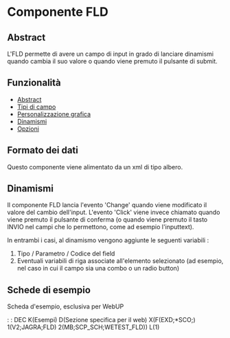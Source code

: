 # Componente FLD

## Abstract

L'FLD permette di avere un campo di input in grado di lanciare dinamismi quando cambia il suo valore o quando viene premuto il pulsante di submit.

## Funzionalità
- [Abstract](Sorgenti/DOC/TA/B£AMO/LOCFLD_F00)
- [Tipi di campo](Sorgenti/DOC/TA/B£AMO/LOCFLD_F01)
- [Personalizzazione grafica](Sorgenti/DOC/TA/B£AMO/LOCFLD_F02)
- [Dinamismi](Sorgenti/DOC/TA/B£AMO/LOCFLD_F03)
- [Opzioni](Sorgenti/DOC/TA/B£AMO/LOCFLD_F04)

## Formato dei dati
Questo componente viene alimentato da un xml di tipo albero.

## Dinamismi
Il componente FLD lancia l'evento 'Change' quando viene modificato il valore del cambio dell'input.
L'evento 'Click' viene invece chiamato quando viene premuto il pulsante di conferma (o quando viene premuto il tasto INVIO nel campi che lo permettono, come ad esempio l'inputtext).

In entrambi i casi, al dinamismo vengono aggiunte le seguenti variabili : 
1) Tipo / Parametro / Codice del field
2) Eventuali variabili di riga associate all'elemento selezionato (ad esempio, nel caso in cui il campo sia una combo o un radio button)

## Schede di esempio
Scheda d'esempio, esclusiva per WebUP

 :  : DEC K(Esempi) D(Sezione specifica per il web) X(F(EXD;\*SCO;) 1(V2;JAGRA;FLD) 2(MB;SCP_SCH;WETEST_FLD)) L(1)
